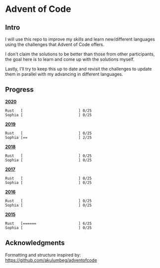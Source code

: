 # Advent of Code

## Intro

I will use this repo to improve my skills and learn new/different languages using the challenges that Advent of Code offers.

I don't claim the solutions to be better than those from other participants, the goal here is to learn and come up with the solutions myself.

Lastly, I'll try to keep this up to date and revisit the challenges to update them in parallel with my advancing in different languages.


## Progress

[**2020**](/2020/)

    Rust   [                         ] 0/25
    Sophia [                         ] 0/25
    
[**2019**](/2019/)

    Rust   [                         ] 0/25
    Sophia [==                       ] 2/25

[**2018**](/2018/)
    
    Rust   [                         ] 0/25
    Sophia [                         ] 0/25
    
[**2017**](/2017/)

    Rust   [                         ] 0/25
    Sophia [                         ] 0/25

[**2016**](/2016/)

    Rust   [                         ] 0/25
    Sophia [                         ] 0/25

[**2015**](/2015/)

    Rust   [======                   ] 6/25
    Sophia [                         ] 0/25


## Acknowledgments

Formatting and structure inspired by: https://github.com/akulumbeg/adventofcode